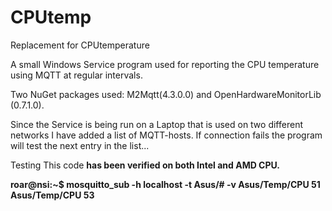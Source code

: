 # CPUtemp
Replacement for CPUtemperature

A small Windows Service program used for reporting the CPU temperature using MQTT at regular intervals.

Two NuGet packages used: M2Mqtt(4.3.0.0) and OpenHardwareMonitorLib (0.7.1.0).

Since the Service is being run on a Laptop that is used on two different networks I have added a list of MQTT-hosts. If connection fails the program will test the next entry in the list...

Testing
This code <b>has<b> been verified on both Intel and AMD CPU.

roar@nsi:~$ mosquitto_sub -h localhost -t Asus/# -v
Asus/Temp/CPU 51
Asus/Temp/CPU 53
